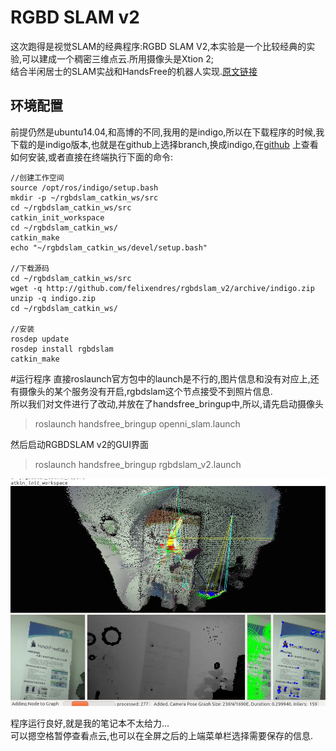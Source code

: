 
# RGBD SLAM v2

这次跑得是视觉SLAM的经典程序:RGBD SLAM V2,本实验是一个比较经典的实验,可以建成一个稠密三维点云.所用摄像头是Xtion 2;   
结合半闲居士的SLAM实战和HandsFree的机器人实现.[原文链接](http://www.cnblogs.com/gaoxiang12/p/4462518.html)

## 环境配置
前提仍然是ubuntu14.04,和高博的不同,我用的是indigo,所以在下载程序的时候,我下载的是indigo版本,也就是在github上选择branch,换成indigo,在[github](https://github.com/felixendres/rgbdslam_v2/tree/indigo)
上查看如何安装,或者直接在终端执行下面的命令:

```
//创建工作空间
source /opt/ros/indigo/setup.bash
mkdir -p ~/rgbdslam_catkin_ws/src
cd ~/rgbdslam_catkin_ws/src
catkin_init_workspace
cd ~/rgbdslam_catkin_ws/
catkin_make
echo "~/rgbdslam_catkin_ws/devel/setup.bash"

//下载源码
cd ~/rgbdslam_catkin_ws/src
wget -q http://github.com/felixendres/rgbdslam_v2/archive/indigo.zip
unzip -q indigo.zip
cd ~/rgbdslam_catkin_ws/

//安装
rosdep update
rosdep install rgbdslam
catkin_make
```

#运行程序
直接roslaunch官方包中的launch是不行的,图片信息和没有对应上,还有摄像头的某个服务没有开启,rgbdslam这个节点接受不到照片信息.   
所以我们对文件进行了改动,并放在了handsfree_bringup中,所以,请先启动摄像头
>roslaunch handsfree_bringup openni_slam.launch   

然后启动RGBDSLAM v2的GUI界面
>roslaunch handsfree_bringup rgbdslam_v2.launch

![RGBDSLAM GUI](/images/Tutorial/RGBDSLAM_v2/rgbdslam_v2.jpg)

程序运行良好,就是我的笔记本不太给力...   
可以摁空格暂停查看点云,也可以在全屏之后的上端菜单栏选择需要保存的信息.
